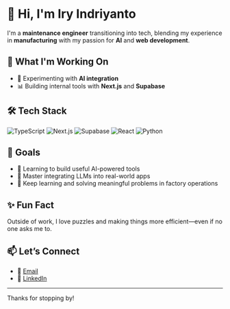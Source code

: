 # 👋 Hi, I'm Iry Indriyanto

I'm a **maintenance engineer** transitioning into tech, blending my experience in **manufacturing** with my passion for **AI** and **web development**.

## 🚀 What I'm Working On
- 🧠 Experimenting with **AI integration**  
- 📊 Building internal tools with **Next.js** and **Supabase** 

## 🛠 Tech Stack
![TypeScript](https://img.shields.io/badge/-TypeScript-3178C6?style=flat&logo=typescript&logoColor=white)
![Next.js](https://img.shields.io/badge/-Next.js-000000?style=flat&logo=next.js&logoColor=white)
![Supabase](https://img.shields.io/badge/-Supabase-3ECF8E?style=flat&logo=supabase&logoColor=white)
![React](https://img.shields.io/badge/-React-61DAFB?style=flat&logo=react&logoColor=black)
![Python](https://img.shields.io/badge/-Python-3776AB?style=flat&logo=python&logoColor=white)

## 🧭 Goals
- 🧠 Learning to build useful AI-powered tools
- 🧰 Master integrating LLMs into real-world apps
- 🌱 Keep learning and solving meaningful problems in factory operations

## ✨ Fun Fact
Outside of work, I love puzzles and making things more efficient—even if no one asks me to.

## 📫 Let’s Connect
- 📧 [Email](iry.indriyanto20@gmail.com)
- 💼 [LinkedIn](https://www.linkedin.com/in/iry-indriyanto/)

---

Thanks for stopping by!
